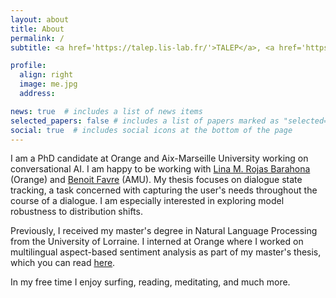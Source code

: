 ```yaml
---
layout: about
title: About
permalink: /
subtitle: <a href='https://talep.lis-lab.fr/'>TALEP</a>, <a href='https://www.lis-lab.fr/'>LIS</a>, Orange

profile:
  align: right
  image: me.jpg
  address: 

news: true  # includes a list of news items
selected_papers: false # includes a list of papers marked as "selected={true}"
social: true  # includes social icons at the bottom of the page
---
```


I am a PhD candidate at Orange and Aix-Marseille University working on conversational AI. I am happy to be working with <a href='https://scholar.google.fr/citations?user=n42dh0cAAAAJ&hl=en'>Lina M. Rojas Barahona</a> (Orange) and <a href='https://pageperso.lis-lab.fr/benoit.favre/'>Benoit Favre</a> (AMU). My thesis focuses on dialogue state tracking, a task concerned with capturing the user's needs throughout the course of a dialogue. I am especially interested in exploring model robustness to distribution shifts.

Previously, I received my master's degree in Natural Language Processing from the University of Lorraine. I interned at Orange where I worked on multilingual aspect-based sentiment analysis as part of my master's thesis, which you can read <a href='/assets/pdf/Masters_Thesis_Leo_Jacqmin.pdf'>here</a>.

In my free time I enjoy surfing, reading, meditating, and much more.
